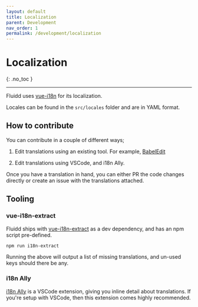 ```yaml
---
layout: default
title: Localization
parent: Development
nav_order: 1
permalink: /development/localization
---
```


# Localization
{: .no_toc }

---

Fluidd uses [vue-i18n](https://kazupon.github.io/vue-i18n/) for its localization.

Locales can be found in the `src/locales` folder and are in YAML format.

## How to contribute

You can contribute in a couple of different ways;

1. Edit translations using an existing tool. For example, [BabelEdit](https://www.codeandweb.com/babeledit)

2. Edit translations using VSCode, and i18n Ally.

Once you have a translation in hand, you can either PR the code changes directly
or create an issue with the translations attached.

## Tooling

### vue-i18n-extract

Fluidd ships with [vue-i18n-extract](https://github.com/kazupon/vue-i18n-extensions) as a dev dependency, and has an npm script
pre-defined.

```bash
npm run i18n-extract
```

Running the above will output a list of missing translations, and un-used keys
should there be any.

### i18n Ally

[i18n Ally](https://marketplace.visualstudio.com/items?itemName=antfu.i18n-ally) is a VSCode extension, giving you inline detail about translations.
If you're setup with VSCode, then this extension comes highly recommended.
